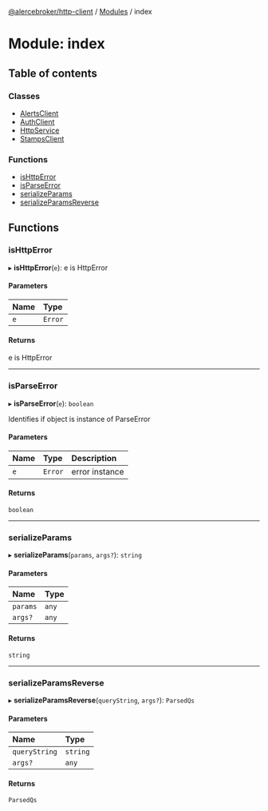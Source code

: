 [@alercebroker/http-client](../README.md) / [Modules](../modules.md) / index

# Module: index

## Table of contents

### Classes

- [AlertsClient](../classes/index.AlertsClient.md)
- [AuthClient](../classes/index.AuthClient.md)
- [HttpService](../classes/index.HttpService.md)
- [StampsClient](../classes/index.StampsClient.md)

### Functions

- [isHttpError](index.md#ishttperror)
- [isParseError](index.md#isparseerror)
- [serializeParams](index.md#serializeparams)
- [serializeParamsReverse](index.md#serializeparamsreverse)

## Functions

### isHttpError

▸ **isHttpError**(`e`): e is HttpError

#### Parameters

| Name | Type |
| :------ | :------ |
| `e` | `Error` |

#### Returns

e is HttpError

___

### isParseError

▸ **isParseError**(`e`): `boolean`

Identifies if object is instance of ParseError

#### Parameters

| Name | Type | Description |
| :------ | :------ | :------ |
| `e` | `Error` | error instance |

#### Returns

`boolean`

___

### serializeParams

▸ **serializeParams**(`params`, `args?`): `string`

#### Parameters

| Name | Type |
| :------ | :------ |
| `params` | `any` |
| `args?` | `any` |

#### Returns

`string`

___

### serializeParamsReverse

▸ **serializeParamsReverse**(`queryString`, `args?`): `ParsedQs`

#### Parameters

| Name | Type |
| :------ | :------ |
| `queryString` | `string` |
| `args?` | `any` |

#### Returns

`ParsedQs`
